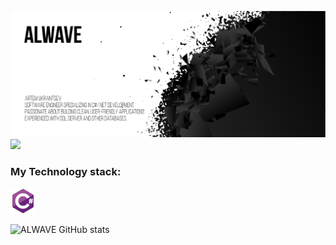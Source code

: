 [![ALWAVE](https://github.com/ALWAVE/ALWAVE/blob/main/assets/alwave_header.png)](https://t.me/apicxzz)
![](https://readme-typing-svg.herokuapp.com?font=Montserrat&color=3EA9F5&lines=I'm+a+Software+Engineer;I'm+a+C#+Developer;I'm+a+ALWAVE;I'm+a+Graphic+Designer;I'm+a+Backend+Developer)
<h3 align="left">My Technology stack: </h3>
<p align="left"> <a href="https://www.w3schools.com/cs/" target="_blank" rel="noreferrer"> <img src="https://raw.githubusercontent.com/devicons/devicon/master/icons/csharp/csharp-original.svg" alt="csharp" width="40" height="40"/> </a></p>

![ALWAVE GitHub stats](https://github-readme-stats.vercel.app/api?username=ALWAVE&show_icons=true&theme=radical)

<!---
ALWAVE/ALWAVE is a ✨ special ✨ repository because its `README.md` (this file) appears on your GitHub profile.
You can click the Preview link to take a look at your changes.
--->
